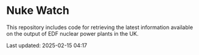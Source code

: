 # Nuke Watch

This repository includes code for retrieving the latest information available on the output of EDF nuclear power plants in the UK.

Last updated: 2025-02-15 04:17